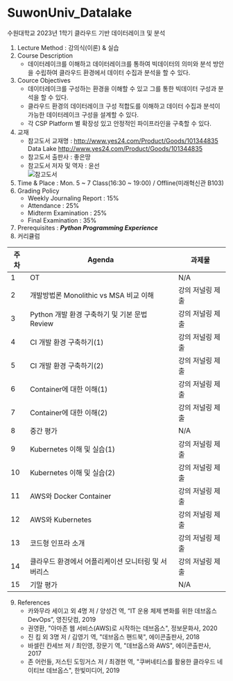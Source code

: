 # SuwonUniv_Datalake
수원대학교 2023년 1학기 클라우드 기반 데이터레이크 및 분석

1. Lecture Method : 강의식(이론) & 실습
2. Course Description
    - 데이터레이크를 이해하고 데이터레이크를 통하여 빅데이터의 의미와 분석 방안을 수립하여 클라우드 환경에서 데이터 수집과 분석을 할 수 있다.
3. Cource Objectives
    - 데이터레이크를 구성하는 환경을 이해할 수 있고 그를 통한 빅데이터 구성과 분석을 할 수 있다.
    - 클라우드 환경의 데이터레이크 구성 적합도를 이해하고 데이터 수집과 분석이 가능한 데이터레이크 구성을 설계할 수 있다.
    - 각 CSP Platform 별 확장성 있고 안정적인 파이프라인을 구축할 수 있다.
4. 교재
   - 참고도서 교재명 : http://www.yes24.com/Product/Goods/101344835 Data Lake http://www.yes24.com/Product/Goods/101344835
   - 참고도서 출판사 : 좋은땅
   - 참고도서 저자 및 역자 : 윤선<br />
  ![참고도서](https://image.aladin.co.kr/product/27030/42/cover500/k772730525_1.jpg)
5. Time & Place : Mon. 5 ~ 7 Class(16:30 ~ 19:00) / Offline(미래혁신관 B103)
6. Grading Policy
    - Weekly Journaling Report : 15%
    - Attendance : 25%
    - Midterm Examination : 25%
    - Final Examination : 35%
7. Prerequisites : <em><strong>Python Programming Experience</strong></em>
8. 커리큘럼

|주차 | Agenda | 과제물
|-----|-------|---------| 
|1 | OT | N/A |
|2 | 개발방법론 Monolithic vs MSA 비교 이해 | 강의 저널링 제출 |
|3 | Python 개발 환경 구축하기 및 기본 문법 Review | 강의 저널링 제출 | 
|4 | CI 개발 환경 구축하기(1) | 강의 저널링 제출 |
|5 | CI 개발 환경 구축하기(2) | 강의 저널링 제출 |
|6 | Container에 대한 이해(1) |  강의 저널링 제출 |
|7 | Container에 대한 이해(2) | 강의 저널링 제출 |
|8 | 중간 평가 | N/A |
|9 | Kubernetes 이해 및 실습(1) | 강의 저널링 제출 |
|10| Kubernetes 이해 및 실습(2) | 강의 저널링 제출 |
|11| AWS와 Docker Container | 강의 저널링 제출 |
|12| AWS와 Kubernetes | 강의 저널링 제출 |
|13| 코드형 인프라 소개 | 강의 저널링 제출 |
|14| 클라우드 환경에서 어플리케이션 모니터링 및 서버리스  | 강의 저널링 제출 |
|15| 기말 평가 | N/A |

9. References
    - 카와무라 세이고 외 4명 저 / 양성건 역, “IT 운용 체제 변화를 위한 데브옵스 DevOps”, 영진닷컴, 2019
    - 권영환, "아마존 웹 서비스(AWS)로 시작하는 데브옵스", 정보문화사, 2020
    - 진 킴 외 3명 저 / 김영기 역, "데브옵스 핸드북", 에이콘출판사, 2018
    - 바셀린 칸세브 저 / 최인영, 장문기 역, "데브옵스와 AWS", 에이콘출판사, 2017
    - 존 어런들, 저스틴 도밍거스 저 / 최경현 역, "쿠버네티스를 활용한 클라우드 네이티브 데브옵스", 한빛미디어, 2019
